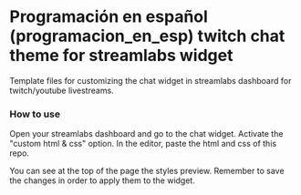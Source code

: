 # Programación en español (programacion_en_esp) twitch chat theme for streamlabs widget

Template files for customizing the chat widget in streamlabs dashboard for twitch/youtube livestreams.

### How to use

Open your streamlabs dashboard and go to the chat widget. Activate the "custom html & css" option.
In the editor, paste the html and css of this repo.

You can see at the top of the page the styles preview. Remember to save the changes in order to apply them to the widget.
